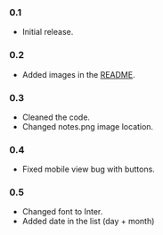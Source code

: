 ### 0.1

- Initial release.

### 0.2

- Added images in the [README](README.md).

### 0.3

- Cleaned the code.
- Changed notes.png image location.

### 0.4
- Fixed mobile view bug with buttons.

### 0.5
- Changed font to Inter.
- Added date in the list (day + month)